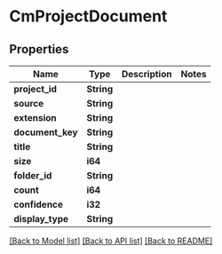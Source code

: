 # CmProjectDocument

## Properties

Name | Type | Description | Notes
------------ | ------------- | ------------- | -------------
**project_id** | **String** |  | 
**source** | **String** |  | 
**extension** | **String** |  | 
**document_key** | **String** |  | 
**title** | **String** |  | 
**size** | **i64** |  | 
**folder_id** | **String** |  | 
**count** | **i64** |  | 
**confidence** | **i32** |  | 
**display_type** | **String** |  | 

[[Back to Model list]](../README.md#documentation-for-models) [[Back to API list]](../README.md#documentation-for-api-endpoints) [[Back to README]](../README.md)


